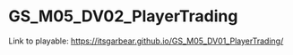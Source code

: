 # GS_M05_DV02_PlayerTrading

Link to playable: https://itsgarbear.github.io/GS_M05_DV01_PlayerTrading/
